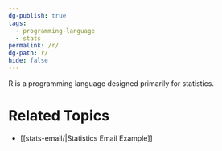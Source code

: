 ```yaml
---
dg-publish: true
tags:
  - programming-language
  - stats
permalink: /r/
dg-path: r/
hide: false
---
```

R is a programming language designed primarily for statistics.

# Related Topics
- [[stats-email/|Statistics Email Example]]

